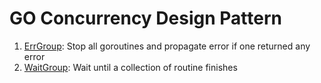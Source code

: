 # GO Concurrency Design Pattern

1. [ErrGroup](./errgroup/README.md): Stop all goroutines and propagate error if one returned any error
2. [WaitGroup](./waitgroup/README.md): Wait until a collection of routine finishes